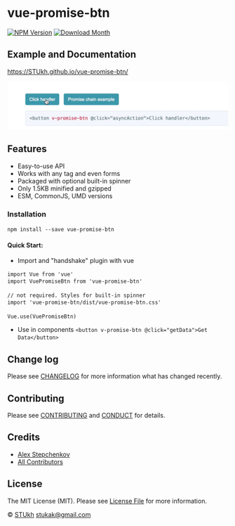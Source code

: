 # vue-promise-btn

[![NPM Version](http://img.shields.io/npm/v/vue-promise-btn.svg?style=flat-square)](https://www.npmjs.com/package/vue-promise-btn)
[![Download Month](http://img.shields.io/npm/dm/vue-promise-btn.svg?style=flat-square)](https://www.npmjs.com/package/vue-promise-btn)

## Example and Documentation
https://STUkh.github.io/vue-promise-btn/

<div style="text-align:center" align="center">
    <img src="example/example.gif" alt="vue-promise-btn">
</div>

## Features
- Easy-to-use API
- Works with any tag and even forms
- Packaged with optional built-in spinner
- Only 1.5KB minified and gzipped
- ESM, CommonJS, UMD versions

### Installation
```
npm install --save vue-promise-btn
```
#### Quick Start:
- Import and "handshake" plugin with vue
```
import Vue from 'vue'
import VuePromiseBtn from 'vue-promise-btn'

// not required. Styles for built-in spinner
import 'vue-promise-btn/dist/vue-promise-btn.css'

Vue.use(VuePromiseBtn)
```

- Use in components
``` <button v-promise-btn @click="getData">Get Data</button> ```

## Change log

Please see [CHANGELOG](CHANGELOG.md) for more information what has changed recently.

## Contributing

Please see [CONTRIBUTING](CONTRIBUTING.md) and [CONDUCT](CONDUCT.md) for details.

## Credits

- [Alex Stepchenkov](https://github.com/STUkh)
- [All Contributors](https://github.com/STUkh/vue-promise-btn/graphs/contributors)

## License

The MIT License (MIT). Please see [License File](LICENSE.md) for more information.

&copy; [STUkh](https://github.com/STUkh) <stukak@gmail.com>
